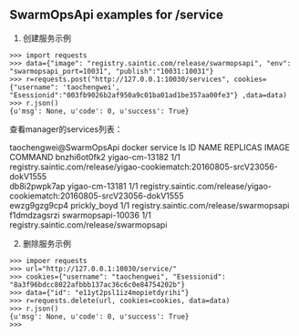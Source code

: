 ## SwarmOpsApi examples for /service


1. 创建服务示例

```
>>> import requests
>>> data={"image": "registry.saintic.com/release/swarmopsapi", "env": "swarmopsapi_port=10031", "publish":"10031:10031"}
>>> r=requests.post("http://127.0.0.1:10030/services", cookies={"username": 'taochengwei', "Esessionid":"003fb9026b2af950a9c01ba01ad1be357aa00fe3"} ,data=data)
>>> r.json()
{u'msg': None, u'code': 0, u'success': True}
```

查看manager的services列表：

taochengwei@SwarmOpsApi docker service ls
ID            NAME               REPLICAS  IMAGE                                                                     COMMAND
bnzhi6ot0fk2  yigao-cm-13182     1/1       registry.saintic.com/release/yigao-cookiematch:20160805-srcV23056-dokV1555  
db8i2pwpk7ap  yigao-cm-13181     1/1       registry.saintic.com/release/yigao-cookiematch:20160805-srcV23056-dokV1555  
ewzg9gzg9cp4  prickly_boyd       1/1       registry.saintic.com/release/swarmopsapi                                    
f1dmdzagsrzi  swarmopsapi-10036  1/1       registry.saintic.com/release/swarmopsapi                                    


2. 删除服务示例

```
>>> impoer requests
>>> url="http://127.0.0.1:10030/service/"
>>> cookies={"username": "taochengwei", "Esessionid": "8a3f96bdcc8022afbbb137ac36c6c0e84754202b"}
>>> data={"id": "e11yt2psl1iz4mopietdyrihi"}
>>> r=requests.delete(url, cookies=cookies, data=data)
>>> r.json()
{u'msg': None, u'code': 0, u'success': True}
>>> 
```